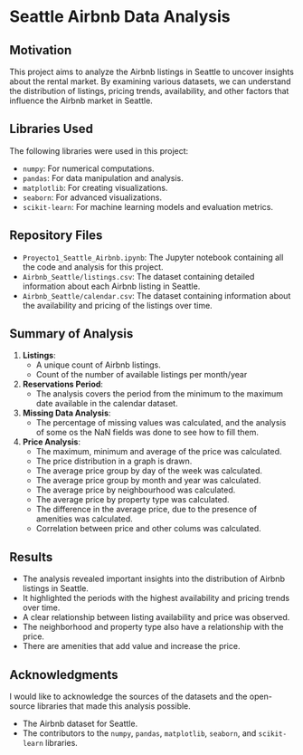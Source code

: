 # Seattle Airbnb Data Analysis

## Motivation
This project aims to analyze the Airbnb listings in Seattle to uncover insights about the rental market. By examining various datasets, we can understand the distribution of listings, pricing trends, availability, and other factors that influence the Airbnb market in Seattle.

## Libraries Used
The following libraries were used in this project:
- `numpy`: For numerical computations.
- `pandas`: For data manipulation and analysis.
- `matplotlib`: For creating visualizations.
- `seaborn`: For advanced visualizations.
- `scikit-learn`: For machine learning models and evaluation metrics.

## Repository Files
- `Proyecto1_Seattle_Airbnb.ipynb`: The Jupyter notebook containing all the code and analysis for this project.
- `Airbnb_Seattle/listings.csv`: The dataset containing detailed information about each Airbnb listing in Seattle.
- `Airbnb_Seattle/calendar.csv`: The dataset containing information about the availability and pricing of the listings over time.

## Summary of Analysis
1. **Listings**:
    - A unique count of Airbnb listings.
    - Count of the number of available listings per month/year
2. **Reservations Period**:
    - The analysis covers the period from the minimum to the maximum date available in the calendar dataset.
3. **Missing Data Analysis**:
    - The percentage of missing values was calculated, and the analysis of some os the NaN fields was done to see how to fill them.
4. **Price Analysis**:
    - The maximum, minimum and average of the price was calculated. 
    - The price distribution in a graph is drawn. 
    - The average price group by day of the week was calculated.
    - The average price group by month and year was calculated.
    - The average price by neighbourhood was calculated.
    - The average price by property type was calculated.
    - The difference in the average price, due to the presence of amenities was calculated.
    - Correlation between price and other colums was calculated.

## Results
- The analysis revealed important insights into the distribution of Airbnb listings in Seattle.
- It highlighted the periods with the highest availability and pricing trends over time.
- A clear relationship between listing availability and price was observed.
- The neighborhood and property type also have a relationship with the price.
- There are amenities that add value and increase the price.

## Acknowledgments
I would like to acknowledge the sources of the datasets and the open-source libraries that made this analysis possible.

- The Airbnb dataset for Seattle.
- The contributors to the `numpy`, `pandas`, `matplotlib`, `seaborn`, and `scikit-learn` libraries.
